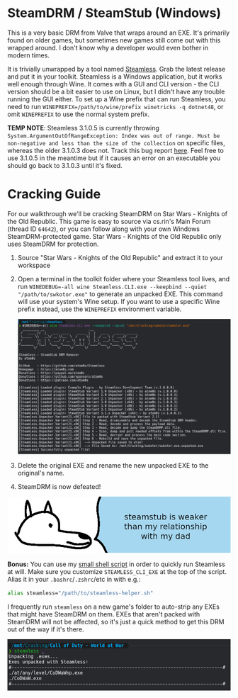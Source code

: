 # **SteamDRM / SteamStub (Windows)**

This is a very basic DRM from Valve that wraps around an EXE. It's primarily found on older games, but sometimes new games still come out with this wrapped around. I don't know why a developer would even bother in modern times.

It is trivially unwrapped by a tool named [Steamless](https://github.com/atom0s/Steamless). Grab the latest release and put it in your toolkit. Steamless is a Windows application, but it works well enough through Wine. It comes with a GUI and CLI version - the CLI version should be a bit easier to use on Linux, but I didn't have any trouble running the GUI either. To set up a Wine prefix that can run Steamless, you need to run `WINEPREFIX=/path/to/wine/prefix winetricks -q dotnet48`, or omit `WINEPREFIX` to use the normal system prefix.

**TEMP NOTE**: Steamless 3.1.0.5 is currently throwing `System.ArgumentOutOfRangeException: Index was out of range. Must be non-negative and less than the size of the collection` on specific files, whereas the older 3.1.0.3 does not. Track this bug report [here](https://github.com/atom0s/Steamless/issues/113). Feel free to use 3.1.0.5 in the meantime but if it causes an error on an executable you should go back to 3.1.0.3 until it's fixed.

# Cracking Guide

For our walkthrough we'll be cracking SteamDRM on Star Wars - Knights of the Old Republic. This game is easy to source via cs.rin's Main Forum (thread ID `64642`), or you can follow along with your own Windows SteamDRM-protected game. Star Wars - Knights of the Old Republic only uses SteamDRM for protection.

1. Source "Star Wars - Knights of the Old Republic" and extract it to your workspace

2. Open a terminal in the toolkit folder where your Steamless tool lives, and run `WINEDEBUG=-all wine Steamless.CLI.exe --keepbind --quiet "/path/to/swkotor.exe"` to generate an unpacked EXE. This command will use your system's Wine setup. If you want to use a specific Wine prefix instead, use the `WINEPREFIX` environment variable.

    ![SWKOTOR Steamless Run](images/SWKOTOR-Steamless.png "Steamless run")

3. Delete the original EXE and rename the new unpacked EXE to the original's name.

4. SteamDRM is now defeated!

![wise yote should call his dad](images/steamstub.png "wise yote should call his dad")

**Bonus:** You can use my [small shell script](./steamless-helper.sh) in order to quickly run Steamless at will. Make sure you customize `STEAMLESS_CLI_EXE` at the top of the script. Alias it in your `.bashrc`/`.zshrc`/etc in with e.g.:
```bash
alias steamless="/path/to/steamless-helper.sh"
```
I frequently run `steamless` on a new game's folder to auto-strip any EXEs that might have SteamDRM on them. EXEs that aren't packed with SteamDRM will not be affected, so it's just a quick method to get this DRM out of the way if it's there.

![WAW Steamless Helper Run](images/WAW-SteamlessHelper.png "Steamless Helper run")